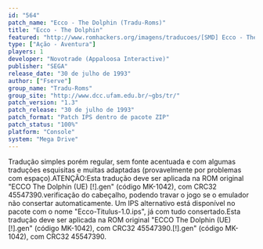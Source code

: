 ```yaml
---
id: "564"
patch_name: "Ecco - The Dolphin (Tradu-Roms)"
title: "Ecco - The Dolphin"
featured: "http://www.romhackers.org/imagens/traducoes/[SMD] Ecco - The Dolphin - Tradu-Roms - 1.png"
type: ["Ação - Aventura"]
players: 1
developer: "Novotrade (Appaloosa Interactive)"
publisher: "SEGA"
release_date: "30 de julho de 1993"
author: ["Fserve"]
group_name: "Tradu-Roms"
group_site: "http://www.dcc.ufam.edu.br/~gbs/tr/"
patch_version: "1.3"
patch_release: "30 de julho de 1993"
patch_format: "Patch IPS dentro de pacote ZIP"
patch_status: "100%"
platform: "Console"
system: "Mega Drive"
---
```


Tradução simples porém regular, sem fonte acentuada e com algumas traduções esquisitas e muitas adaptadas (provavelmente por problemas com espaço).ATENÇÃO:Esta tradução deve ser aplicada na ROM original "ECCO The Dolphin (UE) [!].gen" (código MK-1042), com CRC32 45547390.verificação do cabeçalho, podendo travar o jogo se o emulador não consertar automaticamente. Um IPS alternativo está disponível no pacote com o nome "Ecco-Titulus-1.0.ips", já com tudo consertado.Esta tradução deve ser aplicada na ROM original "ECCO The Dolphin (UE) [!].gen" (código MK-1042), com CRC32 45547390.[!].gen" (código MK-1042), com CRC32 45547390.